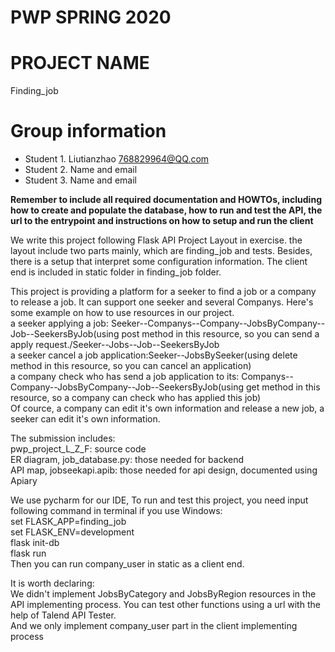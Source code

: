 # PWP SPRING 2020
# PROJECT NAME
Finding_job
# Group information
* Student 1. Liutianzhao 768829964@QQ.com
* Student 2. Name and email
* Student 3. Name and email

__Remember to include all required documentation and HOWTOs, including how to create and populate the database, how to run and test the API, the url to the entrypoint and instructions on how to setup and run the client__

We write this project following Flask API Project Layout in exercise. the layout include two parts mainly, which are finding_job and tests. Besides, there is a setup that interpret some configuration information. The client end is included in static folder in finding_job folder. 

This project is providing a platform for a seeker to find a job or a company to release a job. It can support one seeker and several Companys. Here's some example on how to use resources in our project.<br>
a seeker applying a job: Seeker--Companys--Company--JobsByCompany--Job--SeekersByJob(using post method in this resource, so you can send a apply request./Seeker--Jobs--Job--SeekersByJob<br>
a seeker cancel a job application:Seeker--JobsBySeeker(using delete method in this resource, so you can cancel an application)<br>
a company check who has send a job application to its: Companys--Company--JobsByCompany--Job--SeekersByJob(using get method in this resource, so a company can check who has applied this job)<br>
Of cource, a company can edit it's own information and release a new job, a seeker can edit it's own information.

The submission includes:<br>
pwp_project_L_Z_F: source code<br>
ER diagram, job_database.py: those needed for backend<br>
API map, jobseekapi.apib: those needed for api design, documented using Apiary

We use pycharm for our IDE, To run and test this project, you need input following command in terminal if you use Windows:<br>
set FLASK_APP=finding_job<br>
set FLASK_ENV=development<br>
flask init-db<br>
flask run<br>
Then you can run company_user in static as a client end.

It is worth declaring:<br>
We didn't implement JobsByCategory and JobsByRegion resources in the API implementing process. You can test other functions using a url with the help of Talend API Tester.<br>
And we only implement company_user part in the client implementing process
